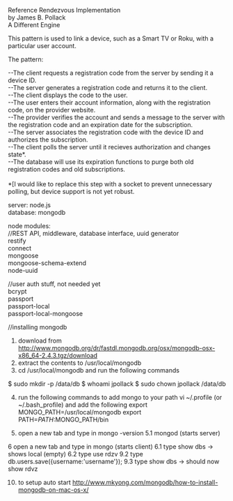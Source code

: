 Reference Rendezvous Implementation<br>
by James B. Pollack<br>
A Different Engine<br>

This pattern is used to link a device, such as a Smart TV or Roku, with a particular user account.<br>

The pattern:<br>

--The client requests a registration code from the server by sending it a device ID.<br>
--The server generates a registration code and returns it to the client.<br>
--The client displays the code to the user.<br>
--The user enters their account information, along with the registration code, on the provider website.<br>
--The provider verifies the account and sends a message to the server with the registration code and an expiration date for the subscription.<br>
--The server associates the registration code with the device ID and authorizes the subscription.<br>
--The client polls the server until it recieves authorization and changes state*.<br>
--The database will use its expiration functions to purge both old registration codes and old subscriptions.<br>
<br>
*[I would like to replace this step with a socket to prevent unnecessary polling, but device support is not yet robust.<br>




server: node.js<br>
database: mongodb<br>

node modules: <br>
//REST API, middleware, database interface, uuid generator<br>
restify<br>
connect<br>
mongoose<br>
mongoose-schema-extend<br>
node-uuid<br>


//user auth stuff, not needed yet<br>
bcrypt<br>
passport<br>
passport-local<br>
passport-local-mongoose<br>

//installing mongodb

1. download from http://www.mongodb.org/dr/fastdl.mongodb.org/osx/mongodb-osx-x86_64-2.4.3.tgz/download
2. extract the contents to /usr/local/mongodb
3. cd /usr/local/mongodb and run the following commands 

$ sudo mkdir -p /data/db
$ whoami
jpollack
$ sudo chown jpollack /data/db


4. run the following commands to add mongo to your path
vi ~/.profile (or ~/.bash_profile) and add the following
export MONGO_PATH=/usr/local/mongodb
export PATH=$PATH:$MONGO_PATH/bin

5. open a new tab and type in mongo -version 
5.1 mongod (starts server)

6 open a new tab and type in mongo (starts client) 
6.1 type show dbs -> shows local (empty)
6.2 type use rdzv
9.2 type db.users.save({username:'username'});
9.3 type show dbs -> should now show rdvz

10. to setup auto start http://www.mkyong.com/mongodb/how-to-install-mongodb-on-mac-os-x/
